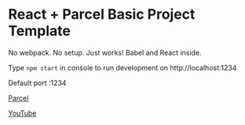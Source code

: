 # React + Parcel Basic Project Template

No webpack. No setup. Just works!
Babel and React inside.

Type ```npm start``` in console to run development on http://localhost:1234

Default port :1234

[Parcel](http://parceljs.org/)

[YouTube](https://www.youtube.com/watch?v=b-6BeS-22yw)
